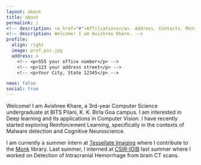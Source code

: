 ```yaml
---
layout: about
title: about
permalink: /
<!-- description: <a href="#">Affiliations</a>. Address. Contacts. Moto. Etc. -->
<!-- description: Welcome! I am Avishree Khare. -->
profile:
  align: right
  image: prof_pic.jpg
  address: >
    <!-- <p>555 your office number</p> -->
    <!-- <p>123 your address street</p> -->
    <!-- <p>Your City, State 12345</p> -->

news: false
social: true
---
```

Welcome! I am Avishree Khare, a 3rd-year Computer Science undergraduate at BITS Pilani, K. K. Birla Goa campus. I am interested in Deep learning and its applications in Computer Vision. I have recently started exploring Reinforcement Learning, specifically in the contexts of Malware detection and Cognitive Neuroscience.

I am currently a summer intern at [Tessellate Imaging](https://www.tessellateimaging.com/) where I contribute to the [Monk](https://github.com/Tessellate-Imaging/monk_v1/tree/master/monk) library. Last summer, I interned at [CSIR-IGIB](https://www.igib.res.in/) last summer where I worked on Detection of Intracranial Hemorrhage from brain CT scans.

<!-- 
Write your biography here. Tell the world about yourself. Link to your favorite [subreddit](http://reddit.com){:target="\_blank"}. You can put a picture in, too. The code is already in, just name your picture `prof_pic.jpg` and put it in the `img/` folder.

Put your address / P.O. box / other info right below your picture. You can also disable any these elements by editing `profile` property of the YAML header of your `_pages/about.md`. Edit `_bibliography/papers.bib` and Jekyll will render your [publications page](/al-folio/publications/) automatically.

Link to your social media connections, too. This theme is set up to use [Font Awesome icons](http://fortawesome.github.io/Font-Awesome/){:target="\_blank"} and [Academicons](https://jpswalsh.github.io/academicons/){:target="\_blank"}, like the ones below. Add your Facebook, Twitter, LinkedIn, Google Scholar, or just disable all of them.
 -->